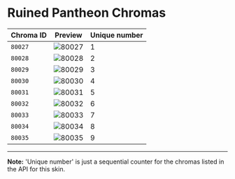 # Ruined Pantheon Chromas

| Chroma ID | Preview | Unique number |
|---|---|---|
| `80027` | ![80027](https://raw.communitydragon.org/latest/plugins/rcp-be-lol-game-data/global/default/v1/champion-chroma-images/80/80027.png) | 1 |
| `80028` | ![80028](https://raw.communitydragon.org/latest/plugins/rcp-be-lol-game-data/global/default/v1/champion-chroma-images/80/80028.png) | 2 |
| `80029` | ![80029](https://raw.communitydragon.org/latest/plugins/rcp-be-lol-game-data/global/default/v1/champion-chroma-images/80/80029.png) | 3 |
| `80030` | ![80030](https://raw.communitydragon.org/latest/plugins/rcp-be-lol-game-data/global/default/v1/champion-chroma-images/80/80030.png) | 4 |
| `80031` | ![80031](https://raw.communitydragon.org/latest/plugins/rcp-be-lol-game-data/global/default/v1/champion-chroma-images/80/80031.png) | 5 |
| `80032` | ![80032](https://raw.communitydragon.org/latest/plugins/rcp-be-lol-game-data/global/default/v1/champion-chroma-images/80/80032.png) | 6 |
| `80033` | ![80033](https://raw.communitydragon.org/latest/plugins/rcp-be-lol-game-data/global/default/v1/champion-chroma-images/80/80033.png) | 7 |
| `80034` | ![80034](https://raw.communitydragon.org/latest/plugins/rcp-be-lol-game-data/global/default/v1/champion-chroma-images/80/80034.png) | 8 |
| `80035` | ![80035](https://raw.communitydragon.org/latest/plugins/rcp-be-lol-game-data/global/default/v1/champion-chroma-images/80/80035.png) | 9 |

---

**Note:** 'Unique number' is just a sequential counter for the chromas listed in the API for this skin.
